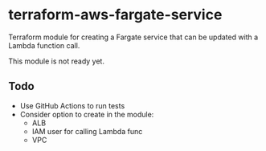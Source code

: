 # terraform-aws-fargate-service

Terraform module for creating a Fargate service that can be updated with a Lambda function call.

This module is not ready yet.

## Todo

* Use GitHub Actions to run tests
* Consider option to create in the module:
   * ALB
   * IAM user for calling Lambda func
   * VPC
